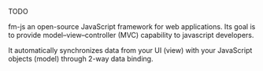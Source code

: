 TODO



fm-js an open-source JavaScript framework for web applications. 
Its goal is to provide model–view–controller (MVC) capability to javascript developers.



It automatically synchronizes data from your UI (view) with your JavaScript objects (model) through 2-way data binding.

